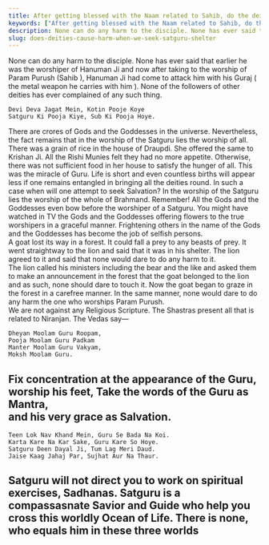 ```yaml
---
title: After getting blessed with the Naam related to Sahib, do the deities cause any kind of harm for ignoring them
keywords: ["After getting blessed with the Naam related to Sahib, do the deities cause any kind of harm for ignoring them",Sahib Bandgi books,]
description: None can do any harm to the disciple. None has ever said that earlier he was the worshiper of Hanuman Ji and now after taking to the worship of Param Puru
slug: does-deities-cause-harm-when-we-seek-satguru-shelter
---
```


 None can do any harm to the disciple. None has ever said that earlier he was the worshiper of Hanuman Ji and now after taking to the worship of Param Purush (Sahib ), Hanuman Ji had come to attack him with his Guraj ( the metal weapon he carries with him ). None of the followers of other deities has ever complained of any such thing.  
```text  
Devi Deva Jagat Mein, Kotin Pooje Koye  
Satguru Ki Pooja Kiye, Sub Ki Pooja Hoye.  
```  
There are crores of Gods and the Goddesses in the universe. Nevertheless, the fact remains that in the worship of the Satguru lies the worship of all.  
There was a grain of rice in the house of Draupdi. She offered the same to Krishan Ji. All the Rishi Munies felt they had no more appetite. Otherwise, there was not sufficient food in her house to satisfy the hunger of all. This was the miracle of Guru. Life is short and even countless births will appear less if one remains entangled in bringing all the deities round. In such a case when will one attempt to seek Salvation? In the worship of the Satguru lies the worship of the whole of Brahmand. Remember! All the Gods and the Goddesses even bow before the worshiper of a Satguru. You might have watched in TV the Gods and the Goddesses offering flowers to the true worshipers in a graceful manner. Frightening others in the name of the Gods and the Goddesses has become the job of selfish persons.  
A goat lost its way in a forest. It could fall a prey to any beasts of prey. It went straightway to the lion and said that it was in his shelter. The lion agreed to it and said that none would dare to do any harm to it.  
The lion called his ministers including the bear and the like and asked them to make an announcement in the forest that the goat belonged to the lion and as such, none should dare to touch it. Now the goat began to graze in the forest in a carefree manner. In the same manner, none would dare to do any harm the one who worships Param Purush.  
We are not against any Religious Scripture. The Shastras present all that is related to Niranjan. The Vedas say—  
```text  
Dheyan Moolam Guru Roopam,  
Pooja Moolam Guru Padkam  
Manter Moolam Guru Vakyam,  
Moksh Moolam Guru.  
```  
Fix concentration at the appearance of the Guru,  
worship his feet, Take the words of the Guru as Mantra,  
and his very grace as Salvation.  
----  
```text  
Teen Lok Nav Khand Mein, Guru Se Bada Na Koi.  
Karta Kare Na Kar Sake, Guru Kare So Hoye.  
Satguru Deen Dayal Ji, Tum Lag Meri Daud.  
Jaise Kaag Jahaj Par, Sujhat Aur Na Thaur.  
```  
Satguru will not direct you to work on spiritual exercises, Sadhanas. Satguru is a compassasnate Savior and Guide who help you cross this worldly Ocean of Life. There is none, who equals him in these three worlds  
----  



  
